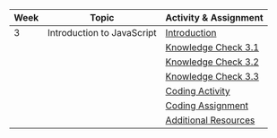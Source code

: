 | Week | Topic                      | Activity & Assignment          |
|------|----------------------------|--------------------------------|
| 3    | Introduction to JavaScript | [Introduction](./Introduction%20_%20Instructions.pdf)                  |
|      |                            | [Knowledge Check 3.1](https://docs.google.com/forms/d/1jI0AvRgsVMmyv8nwVa2On3ov00ENBO7I5EjXBkiIfQg/edit)            |
|      |                            | [Knowledge Check 3.2](https://docs.google.com/forms/d/1TsJyvqwVGx5kdJ1WJCm31-EJVb0PWToiIvbCWIAr5As/edit)            |
|      |                            | [Knowledge Check 3.3](https://docs.google.com/forms/d/1iabMHuLbVawxlzYzIiY-CfyeG3Zm1_C1wDqOFEkP1kM/edit)            |
|      |                            | [Coding Activity](https://classroom.github.com/a/2nTYovKw) |
|      |                            | [Coding Assignment](https://classroom.github.com/a/ekFpQsXI) |
|      |                            | [Additional Resources](./Additional%20Resources.pdf)           |
